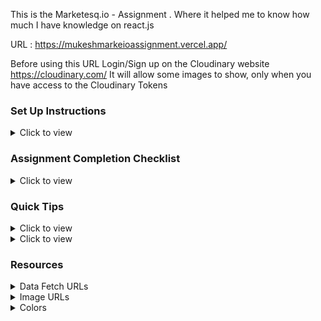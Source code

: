 This is the Marketesq.io - Assignment .
Where it helped me to know how much I have knowledge on react.js

URL : https://mukeshmarkeioassignment.vercel.app/ 

Before using this URL Login/Sign up on the Cloudinary website https://cloudinary.com/ It will allow some images to show, only when you have access to the Cloudinary Tokens



### Set Up Instructions

<details>
<summary>Click to view</summary>

- Download dependencies by running `npm install`
- Start up the app using `npm start`

</details>

### Assignment Completion Checklist

<details>
<summary>Click to view</summary>

- **Along with the below points, add your checklist specific to the assignment**

- Read the instructions given in the assignment carefully and list down the **Assignment Completion Checklist** for the assignment I am start working on it
- The completion Checklist includes the below-mentioned points
  - I have completed all the functionalities .
  - I have used only the resources (React.js, Bootstrap, third-party packages ...) mentioned in the assignment
  - I have modified the README.md file based on my project instructions
  - This is fully Responsive website
- </details>

### Quick Tips

<details>
<summary>Click to view</summary>
<br>

- Add third-party packages list yourself

<summary>Client Side</summary>
-"react"
- "react-router-dom"
- "react-icons"
-"react-responsive-carousel"
    
</details>

<details>
<summary>Click to view</summary>
<br>

- Icons Used

<summary>Icons</summary>

- "FaShoppingCart"

</details>

### Resources

<details>
<summary>Data Fetch URLs</summary>
<br/>

- Add the URLs list to fetch the data yourself

</details>

<details>
<summary>Image URLs</summary>
<br/>

-"https://res-console.cloudinary.com/dnjp2exao/thumbnails/v1/image/upload/v1712807095/VW50aXRsZWRfa2R3bmxm/grid_landscape"

-"https://res-console.cloudinary.com/dnjp2exao/thumbnails/v1/image/upload/v1712807292/VW50aXRsZWRfMV9ncWFncjA=/grid_landscape"

-"https://res-console.cloudinary.com/dnjp2exao/thumbnails/v1/image/upload/v1712807479/VW50aXRsZWRfMl91bDZ0cnM=/grid_landscape"

-"https://res-console.cloudinary.com/dnjp2exao/thumbnails/v1/image/upload/v1712807823/VW50aXRsZWRfM19temluN24=/grid_landscape"

-"https://res-console.cloudinary.com/dnjp2exao/thumbnails/v1/image/upload/v1712807833/VW50aXRsZWRfNF9oeDR5cWk=/grid_landscape"

-"https://res-console.cloudinary.com/dnjp2exao/thumbnails/v1/image/upload/v1712743527/R3JvdXBfMl9ra2VmZWY=/grid_landscape"

-"https://i.pinimg.com/564x/3a/b9/be/3ab9be5f1fd64464850dd4fb8f35d50f.jpg"

-"https://i.pinimg.com/564x/09/c9/73/09c97322a47b7acb63570ef8f370b303.jpg"

-"https://i.pinimg.com/564x/d7/aa/3a/d7aa3a0550627bed686cd6862b4e8c14.jpg"

-"https://i.pinimg.com/564x/72/cb/ba/72cbba38ffba486dbbfc5b67d5c55220.jpg"

-"https://i.pinimg.com/564x/83/ce/eb/83ceebf3efe4c06483a29061ba3f79d3.jpg"

-"https://i.pinimg.com/564x/84/f4/64/84f46462f44c12d0f5530091b593cad2.jpg"

</details>

<details>
<summary>Colors</summary>
<br/>

- "#f0f1f2"
- "#0d6efd"
- "red"
- "#696969"

</details>
